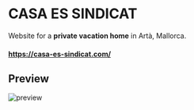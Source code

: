 # CASA ES SINDICAT

Website for a **private vacation home** in Artà, Mallorca.

#### https://casa-es-sindicat.com/

## Preview

![preview](assets/demo.gif)
